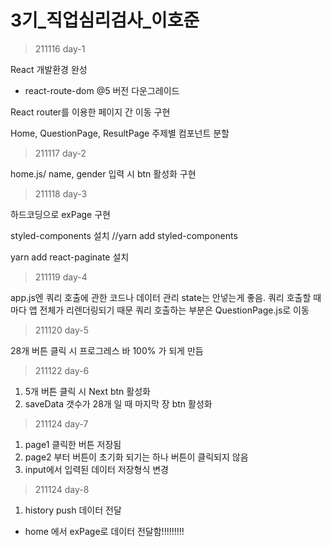 # 3기_직업심리검사_이호준

> 211116 day-1

React 개발환경 완성
- react-route-dom @5 버전 다운그레이드

React router를 이용한 페이지 간 이동 구현

Home, QuestionPage, ResultPage 주제별 컴포넌트 분할

> 211117 day-2

home.js/ name, gender 입력 시 btn 활성화 구현

> 211118 day-3

하드코딩으로 exPage 구현

styled-components 설치
//yarn add styled-components

yarn add react-paginate 설치


> 211119 day-4

app.js엔 쿼리 호출에 관한 코드나 데이터 관리 state는 안넣는게 좋음. 
쿼리 호출할 때마다 앱 전체가 리렌더링되기 때문
쿼리 호출하는 부분은 QuestionPage.js로 이동


> 211120 day-5

28개 버튼 클릭 시 프로그레스 바 100% 가 되게 만듬

> 211122 day-6

1. 5개 버튼 클릭 시 Next btn 활성화
2. saveData 갯수가 28개 일 때 마지막 장 btn 활성화


> 211124 day-7

1. page1 클릭한 버튼 저장됨
2. page2 부터 버튼이 초기화 되기는 하나 버튼이 클릭되지 않음
3. input에서 입력된 데이터 저장형식 변경

> 211124 day-8

1. history push 데이터 전달
- home 에서 exPage로 데이터 전달함!!!!!!!!!
